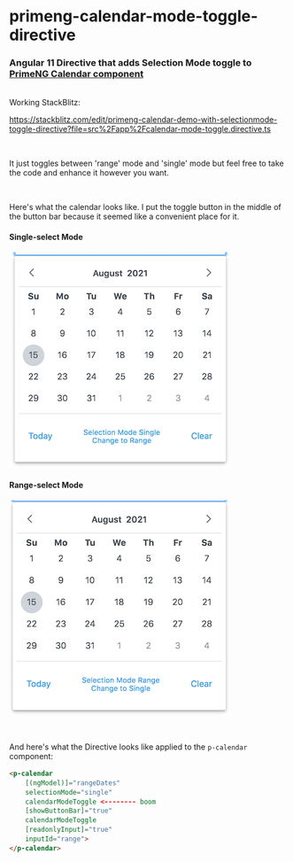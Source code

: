 # primeng-calendar-mode-toggle-directive
### Angular 11 Directive that adds Selection Mode toggle to [PrimeNG Calendar component](https://www.primefaces.org/primeng/showcase/#/calendar)

<br>
Working StackBlitz:

https://stackblitz.com/edit/primeng-calendar-demo-with-selectionmode-toggle-directive?file=src%2Fapp%2Fcalendar-mode-toggle.directive.ts

<br>

It just toggles between 'range' mode and 'single' mode but feel free to take the code and enhance it however you want.

<br>

Here's what the calendar looks like. I put the toggle button in the middle of the button bar because it seemed like a convenient place for it.

#### Single-select Mode

![Calendar in Single-select Mode](/images/mode-single.png?raw=true)

#### Range-select Mode

![Calendar in Range-select Mode](/images/mode-range.png?raw=true)

<br>

And here's what the Directive looks like applied to the `p-calendar` component:

```html
<p-calendar 
    [(ngModel)]="rangeDates"
    selectionMode="single"
    calendarModeToggle <-------- boom
    [showButtonBar]="true"
    calendarModeToggle
    [readonlyInput]="true"
    inputId="range">
</p-calendar>
```
